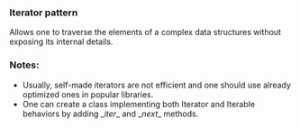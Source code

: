### Iterator pattern
Allows one to traverse the elements of a complex data structures without exposing
its internal details.

### Notes:
* Usually, self-made iterators are not efficient and one should use already
optimized ones in popular libraries.
* One can create a class implementing both Iterator and Iterable behaviors by 
adding \__iter__ and \__next__ methods.